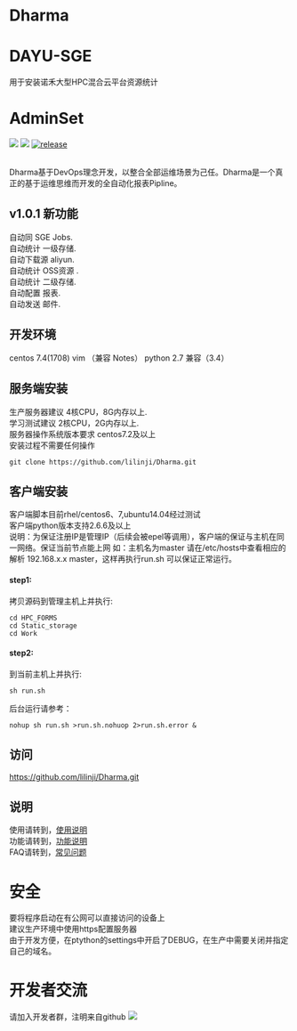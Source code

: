 # Dharma
# DAYU-SGE
用于安装诺禾大型HPC混合云平台资源统计
# AdminSet
<img src="https://travis-ci.org/guohongze/adminset.svg?branch=master"></img> 
<img src="https://img.shields.io/hexpm/l/plug.svg"></img>
[![release](https://img.shields.io/github/release/guohongze/adminset.svg)](https://github.com/lilinji/Dharma)

<br>
Dharma基于DevOps理念开发，以整合全部运维场景为己任。Dharma是一个真正的基于运维思维而开发的全自动化报表Pipline。<br>

## v1.0.1 新功能
自动同 SGE Jobs.<br>
自动统计 一级存储.<br>
自动下载源 aliyun.<br>
自动统计 OSS资源 .<br>
自动统计 二级存储.<br>
自动配置 报表.<br>
自动发送 邮件.<br>

## 开发环境
centos 7.4(1708)  vim （兼容 Notes） python 2.7 兼容（3.4）<br>

## 服务端安装
生产服务器建议 4核CPU，8G内存以上.<br>
学习测试建议 2核CPU，2G内存以上.<br>
服务器操作系统版本要求 centos7.2及以上<br>
安装过程不需要任何操作<br>
```
git clone https://github.com/lilinji/Dharma.git
```

## 客户端安装
客户端脚本目前rhel/centos6、7,ubuntu14.04经过测试<br>
客户端python版本支持2.6.6及以上<br>
说明：为保证注册IP是管理IP（后续会被epel等调用），客户端的保证与主机在同一网络。保证当前节点能上网 
如：主机名为master  请在/etc/hosts中查看相应的解析 192.168.x.x master，这样再执行run.sh 可以保证正常运行。
#### step1:
拷贝源码到管理主机上并执行:
```
cd HPC_FORMS 
cd Static_storage
cd Work
```
#### step2:
到当前主机上并执行:
```
sh run.sh
```
后台运行请参考：
```
nohup sh run.sh >run.sh.nohuop 2>run.sh.error &
```

## 访问
https://github.com/lilinji/Dharma.git 


## 说明
使用请转到，<a href="https://github.com/lilinji/Dharma/README">使用说明</a><br>
功能请转到，<a href="https://google.com">功能说明</a><br>
FAQ请转到，<a href="https://www.baidu.com">常见问题</a>

# 安全
要将程序启动在有公网可以直接访问的设备上<br>
建议生产环境中使用https配置服务器<br>
由于开发方便，在ptython的settings中开启了DEBUG，在生产中需要关闭并指定自己的域名。

# 开发者交流
请加入开发者群，注明来自github
<img src="https://github.com/lilinji/DAYU-SGE/blob/master/Aliyun-Novogene-SGE/1.png"></img>

